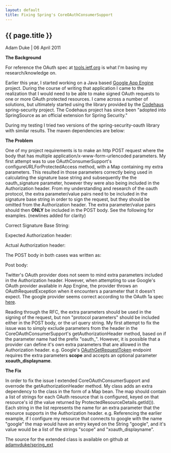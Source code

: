 ```yaml
---
layout: default
title: Fixing Spring's CoreOAuthConsumerSupport
---
```


## {{ page.title }}

Adam Duke \| 06 April 2011

**The Background**

For reference the OAuth spec at [tools.ietf.org](http://tools.ietf.org/html/rfc5849) is what I'm basing my research/knowledge on.

Earlier this year, I started working on a Java based [Google App Engine](http://appengine.google.com) project. During the course of writing that application I came to the realization that I would need to be able to make signed OAuth requests to one or more OAuth protected resources. I came across a number of solutions, but ultimately started using the library provided by the [Codehaus](http://codehaus.org) spring-security project. The Codehaus project has since been "adopted into SpringSource as an official extension for Spring Security."

During my testing I tried two versions of the spring-security-oauth library with similar results. The maven dependencies are below:

<script src="https://gist.github.com/950320.js?file=snippet1.xml"></script>

<script src="https://gist.github.com/950320.js?file=snippet2.xml"></script>

**The Problem**

One of my project requirements is to make an http POST request where the body that has multiple application/x-www-form-urlencoded parameters. My first attempt was to use OAuthConsumerSupport's configureURLForProtectedAccess method, with a Map containing my extra parameters. This resulted in those parameters correctly being used in calculating the signature base string and subsequently the the oauth_signature parameter, however they were also being included in the Authorization header. From my understanding and research of the oauth protocol, the extra parameter/value pairs need to be included in the signature base string in order to sign the request, but they should be omitted from the Authorization header. The extra parameter/value pairs should then **ONLY** be included in the POST body.  See the following for examples. (newlines added for clarity)

Correct Signature Base String:

<script src="https://gist.github.com/950320.js?file=correct_sig_base_string.txt"></script>

Expected Authorization header:

<script src="https://gist.github.com/950320.js?file=expected_auth_header.txt"></script>

Actual Authorization header:

<script src="https://gist.github.com/950320.js?file=actual_auth_header.txt"></script>

The POST body in both cases was written as:

Post body:

<script src="https://gist.github.com/950320.js?file=post_body.txt"></script>

Twitter's OAuth provider does not seem to mind extra parameters included in the Authorization header. However, when attempting to use Google's OAuth provider available in App Engine, the provider throws an OAuthRequestException when it encounters a parameter that it doesn't expect. The google provider seems correct according to the OAuth 1a spec [here](http://tools.ietf.org/html/rfc5849#section-3.5.1).

Reading through the RFC, the extra parameters should be used in the signing of the request, but non "protocol parameters" should be included either in the POST body, or the url query string. My first attempt to fix the issue was to simply exclude parameters from the header in the CoreOAuthConsumerSupport's getAuthorizationHeader method, based on if the parameter name had the prefix "oauth_". However, it is possible that a provider can define it's own extra parameters that are allowed in the Authorization header. e.g. Google's [OAuthGetRequestToken](http://code.google.com/apis/accounts/docs/OAuth_ref.html#RequestToken) endpoint requires the extra parameters **scope** and accepts an optional parameter **xoauth_displayname**.

**The Fix**

In order to fix the issue I extended CoreOAuthConsumerSupport and overrode the getAuthorizationHeader method. My class adds an extra dependency to the class in the form of a Map bean. The map should contain a list of strings for each OAuth resource that is configured, keyed on that resource's id (the value returned by ProtectedResourceDetails.getId()). Each string in the list represents the name for an extra parameter that the resource supports in the Authorization header. e.g. Referencing the earlier example, if I configure my resource that connects to google with the name "google" the map would have an entry keyed on the String "google", and it's value would be a list of the strings "scope" and "xoauth_displayname".

The source for the extended class is available on github at [adamvduke/spring_ext](https://github.com/adamvduke/spring_ext)
